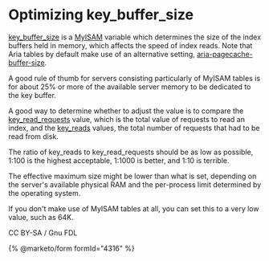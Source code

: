# Optimizing key\_buffer\_size

[key\_buffer\_size](../../../reference/storage-engines/myisam-storage-engine/myisam-system-variables.md#key_buffer_size) is a [MyISAM](../../../reference/storage-engines/myisam-storage-engine/) variable which determines the size of the index buffers held in memory, which affects the speed of index reads. Note that Aria tables by default make use of an alternative setting, [aria-pagecache-buffer-size](../../../reference/storage-engines/aria/aria-system-variables.md).

A good rule of thumb for servers consisting particularly of MyISAM tables is for about 25% or more of the available server memory to be dedicated to the key buffer.

A good way to determine whether to adjust the value is to compare the [key\_read\_requests](server-status-variables.md#key_read_requests) value, which is the total value of requests to read an index, and the [key\_reads](server-status-variables.md#key_reads) values, the total number of requests that had to be read from disk.

The ratio of key\_reads to key\_read\_requests should be as low as possible, 1:100 is the highest acceptable, 1:1000 is better, and 1:10 is terrible.

The effective maximum size might be lower than what is set, depending on the server's available physical RAM and the per-process limit determined by the operating system.

If you don't make use of MyISAM tables at all, you can set this to a very low value, such as 64K.

CC BY-SA / Gnu FDL

{% @marketo/form formId="4316" %}
